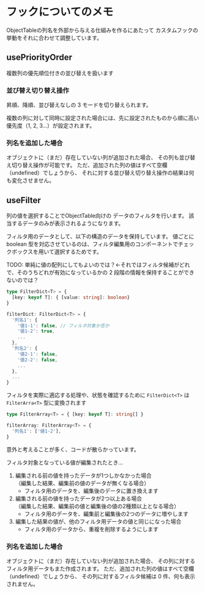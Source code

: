 # フックについてのメモ

ObjectTableの列名を外部から与える仕組みを作るにあたって
カスタムフックの挙動をそれに合わせて調整しています。

## usePriorityOrder
複数列の優先順位付きの並び替えを扱います

### 並び替え切り替え操作
昇順、降順、並び替えなしの 3 モードを切り替えられます。

複数の列に対して同時に設定された場合には、先に設定されたものから順に高い優先度（1, 2, 3...）が設定されます。

### 列名を追加した場合
オブジェクトに（まだ）存在していない列が追加された場合、
その列も並び替え切り替え操作が可能です。
ただ、追加された列の値はすべて空欄（undefined）でしょうから、
それに対する並び替え切り替え操作の結果は何も変化させません。

## useFilter
列の値を選択することでObjectTable向けの
データのフィルタを行います。
該当するデータのみが表示されるようになります。

フィルタ用のデータとして、以下の構造のデータを保持しています。
値ごとに boolean 型を対応させているのは、フィルタ編集用のコンポーネントでチェックボックスを用いて選択するためです。

TODO: 単純に値の配列にしてもよいのでは？←それではフィルタ候補がどれで、そのうちどれが有効になっているかの 2 段階の情報を保持することができないのでは？

```typescript
type FilterDict<T> = {
  [key: keyof T]: { [value: string]: boolean}
}

filterDict: FilterDict<T> = {
  '列名1': {
    '値1-1': false, // フィルタ対象か否か
    '値1-2': true,
    ...
  },
  '列名2': {
    '値2-1': false,
    '値2-2': false,
    ...
  },
  ...
}
```

フィルタを実際に適応する処理や、状態を確認するために `FilterDict<T>` は `FilterArra<T>` 型に変換されます

```typescript
type FilterArray<T> = { [key: keyof T]: string[] }

filterArray: FilterArray<T> = {
  '列名1': ['値1-2'],
}
```

意外と考えることが多く、コードが散らかっています。

フィルタ対象となっている値が編集されたとき...
1. 編集される前の値を持ったデータが1つしかなかった場合<br/>
  （編集した結果、編集前の値のデータが無くなる場合）
    - フィルタ用のデータを、編集後のデータに置き換えます
2. 編集される前の値を持ったデータが2つ以上ある場合<br/>
  （編集した結果、編集前の値と編集後の値の2種類以上となる場合）
    - フィルタ用のデータを、編集前と編集後の2つのデータに増やします
3. 編集した結果の値が、他のフィルタ用データの値と同じになった場合
    - フィルタ用のデータから、重複を削除するようにします

### 列名を追加した場合
オブジェクトに（まだ）存在していない列が追加された場合、
その列に対するフィルタ用データもまた作成されます。
ただ、追加された列の値はすべて空欄（undefined）でしょうから、
その列に対するフィルタ候補は 0 件、何も表示されません。

